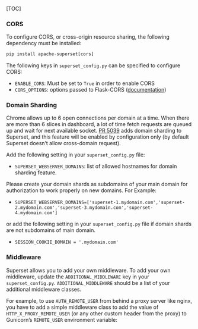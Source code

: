 [TOC]

### CORS

To configure CORS, or cross-origin resource sharing, the following dependency must be installed:

```python
pip install apache-superset[cors]
```

The following keys in `superset_config.py` can be specified to configure CORS:

- `ENABLE_CORS`: Must be set to `True` in order to enable CORS
- `CORS_OPTIONS`: options passed to Flask-CORS
  ([documentation](https://flask-cors.corydolphin.com/en/latest/api.html#extension))

### Domain Sharding

Chrome allows up to 6 open connections per domain at a time. When there are more than 6 slices in
dashboard, a lot of time fetch requests are queued up and wait for next available socket.
[PR 5039](https://github.com/apache/superset/pull/5039) adds domain sharding to Superset,
and this feature will be enabled by configuration only (by default Superset doesn’t allow
cross-domain request).

Add the following setting in your `superset_config.py` file:

- `SUPERSET_WEBSERVER_DOMAINS`: list of allowed hostnames for domain sharding feature.

Please create your domain shards as subdomains of your main domain for authorization to
work properly on new domains. For Example:

- `SUPERSET_WEBSERVER_DOMAINS=['superset-1.mydomain.com','superset-2.mydomain.com','superset-3.mydomain.com','superset-4.mydomain.com']`

or add the following setting in your `superset_config.py` file if domain shards are not subdomains of main domain.

- `SESSION_COOKIE_DOMAIN = '.mydomain.com'`

### Middleware

Superset allows you to add your own middleware. To add your own middleware, update the
`ADDITIONAL_MIDDLEWARE` key in your `superset_config.py`. `ADDITIONAL_MIDDLEWARE` should be a list
of your additional middleware classes.

For example, to use `AUTH_REMOTE_USER` from behind a proxy server like nginx, you have to add a
simple middleware class to add the value of `HTTP_X_PROXY_REMOTE_USER` (or any other custom header
from the proxy) to Gunicorn’s `REMOTE_USER` environment variable:


